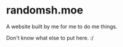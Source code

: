 # randomsh.moe

A website built by me for me to do me things.

Don't know what else to put here. :/
